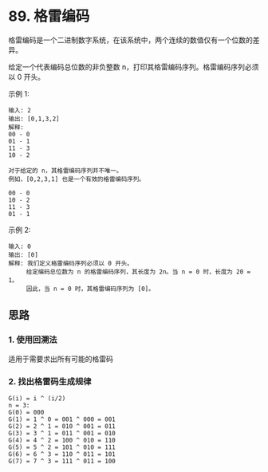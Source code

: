 # 89. 格雷编码

格雷编码是一个二进制数字系统，在该系统中，两个连续的数值仅有一个位数的差异。

给定一个代表编码总位数的非负整数 n，打印其格雷编码序列。格雷编码序列必须以 0 开头。

示例 1:
```
输入: 2
输出: [0,1,3,2]
解释:
00 - 0
01 - 1
11 - 3
10 - 2

对于给定的 n，其格雷编码序列并不唯一。
例如，[0,2,3,1] 也是一个有效的格雷编码序列。

00 - 0
10 - 2
11 - 3
01 - 1
```

示例 2:
```
输入: 0
输出: [0]
解释: 我们定义格雷编码序列必须以 0 开头。
     给定编码总位数为 n 的格雷编码序列，其长度为 2n。当 n = 0 时，长度为 20 = 1。
     因此，当 n = 0 时，其格雷编码序列为 [0]。
```

## 思路

### 1. 使用回溯法

适用于需要求出所有可能的格雷码

### 2. 找出格雷码生成规律

```
G(i) = i ^ (i/2)
n = 3:
G(0) = 000
G(1) = 1 ^ 0 = 001 ^ 000 = 001
G(2) = 2 ^ 1 = 010 ^ 001 = 011
G(3) = 3 ^ 1 = 011 ^ 001 = 010
G(4) = 4 ^ 2 = 100 ^ 010 = 110
G(5) = 5 ^ 2 = 101 ^ 010 = 111
G(6) = 6 ^ 3 = 110 ^ 011 = 101
G(7) = 7 ^ 3 = 111 ^ 011 = 100
```